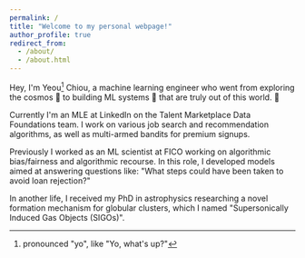 ```yaml
---
permalink: /
title: "Welcome to my personal webpage!"
author_profile: true
redirect_from: 
  - /about/
  - /about.html
---
```


Hey, I'm Yeou[^1] Chiou, a machine learning engineer who went from exploring the cosmos 🌌 to building ML systems 🤖 that are truly out of this world. 🚀 

Currently I'm an MLE at LinkedIn on the Talent Marketplace Data Foundations team. I work on various job search and recommendation algorithms, as well as multi-armed bandits for premium signups.

Previously I worked as an ML scientist at FICO working on algorithmic bias/fairness and algorithmic recourse. In this role, I developed models aimed at answering questions like: "What steps could have been taken to avoid loan rejection?"

In another life, I received my PhD in astrophysics researching a novel formation mechanism for globular clusters, which I named "Supersonically Induced Gas Objects (SIGOs)". 

[^1]: pronounced "yo", like "Yo, what's up?"
